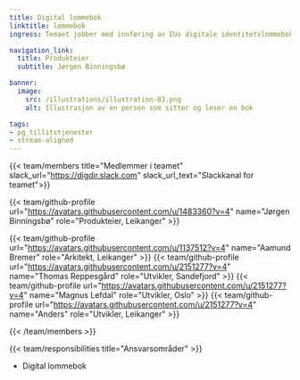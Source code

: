 ```yaml
---
title: Digital lommebok
linktitle: lommebok
ingress: Temaet jobber med innføring av EUs digitale identitetslommebok, herunder både etablering av den nasjonale sandkassen for utprøving og varig infrastruktur.

navigation_link:
  title: Produkteier
  subtitle: Jørgen Binningsbø

banner:
  image:
    src: /illustrations/illustration-03.png
    alt: Illustrasjon av en person som sitter og leser en bok

tags:
- pg_tillitstjenester
- stream-aligned
---
```


{{< team/members title="Medlemmer i teamet" slack_url="https://digdir.slack.com" slack_url_text="Slackkanal for teamet">}}

  {{< team/github-profile url="https://avatars.githubusercontent.com/u/1483360?v=4" name="Jørgen Binningsbø" role="Produkteier,  Leikanger" >}}

  {{< team/github-profile url="https://avatars.githubusercontent.com/u/1137512?v=4" name="Aamund Bremer" role="Arkitekt, Leikanger" >}}
  {{< team/github-profile url="https://avatars.githubusercontent.com/u/2151277?v=4" name="Thomas Reppesgård" role="Utvikler, Sandefjord" >}}
  {{< team/github-profile url="https://avatars.githubusercontent.com/u/2151277?v=4" name="Magnus Lefdal" role="Utvikler, Oslo" >}}
  {{< team/github-profile url="https://avatars.githubusercontent.com/u/2151277?v=4" name="Anders" role="Utvikler, Leikanger" >}}


{{< /team/members >}}

{{< team/responsibilities title="Ansvarsområder" >}}

- Digital lommebok
